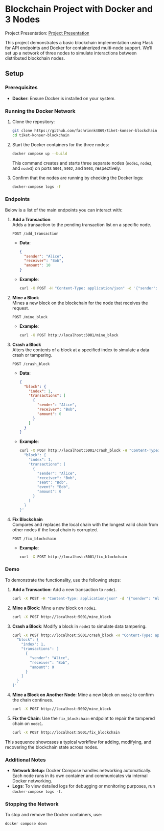 
# Blockchain Project with Docker and 3 Nodes

Project Presentation: [Project Presentation](https://docs.google.com/presentation/d/1-aFvEs3amtuCFr3_-DdB4Lt2NylausSzSibgRffqtrc/edit?usp=sharing)

This project demonstrates a basic blockchain implementation using Flask for API endpoints and Docker for containerized multi-node support. We’ll set up a network of three nodes to simulate interactions between distributed blockchain nodes.

## Setup

### Prerequisites

- **Docker**: Ensure Docker is installed on your system.

### Running the Docker Network

1. Clone the repository:

   ```bash
   git clone https://github.com/fachrinnk4869/tiket-konser-blockchain
   cd tiket-konser-blockchain

   ```

2. Start the Docker containers for the three nodes:

   ```bash
   docker compose up --build
   ```

   This command creates and starts three separate nodes (`node1`, `node2`, and `node3`) on ports `5001`, `5002`, and `5003`, respectively.

3. Confirm that the nodes are running by checking the Docker logs:

   ```bash
   docker-compose logs -f
   ```

### Endpoints

Below is a list of the main endpoints you can interact with:

1. **Add a Transaction**  
   Adds a transaction to the pending transaction list on a specific node.

   ```http
   POST /add_transaction
   ```

   - **Data**:
     ```json
     {
       "sender": "Alice",
       "receiver": "Bob",
       "amount": 10
     }
     ```
   - **Example**:
     ```bash
     curl -X POST -H "Content-Type: application/json" -d '{"sender": "Alice", "receiver": "Bob", "amount": 10}' http://localhost:5001/add_transaction
     ```

2. **Mine a Block**  
   Mines a new block on the blockchain for the node that receives the request.

   ```http
   POST /mine_block
   ```

   - **Example**:
     ```bash
     curl -X POST http://localhost:5001/mine_block
     ```

3. **Crash a Block**  
   Alters the contents of a block at a specified index to simulate a data crash or tampering.

   ```http
   POST /crash_block
   ```

   - **Data**:
     ```json
     {
       "block": {
         "index": 1,
         "transactions": [
           {
             "sender": "Alice",
             "receiver": "Bob",
             "amount": 0
           }
         ]
       }
     }
     ```
   - **Example**:
     ```bash
     curl -X POST http://localhost:5001/crash_block -H "Content-Type: application/json" -d '{
       "block": {
         "index": 1,
         "transactions": [
           {
             "sender": "Alice",
             "receiver": "Bob",
             "seat": "Bob",
             "event": "Bob",
             "amount": 0
           }
         ]
       }
     }'
     ```

4. **Fix Blockchain**  
   Compares and replaces the local chain with the longest valid chain from other nodes if the local chain is corrupted.

   ```http
   POST /fix_blockchain
   ```

   - **Example**:
     ```bash
     curl -X POST http://localhost:5001/fix_blockchain
     ```

### Demo

To demonstrate the functionality, use the following steps:

1. **Add a Transaction**: Add a new transaction to `node1`.
   ```bash
   curl -X POST -H "Content-Type: application/json" -d '{"sender": "Alice", "receiver": "Bob", "amount": 10}' http://localhost:5001/add_transaction
   ```

2. **Mine a Block**: Mine a new block on `node1`.
   ```bash
   curl -X POST http://localhost:5001/mine_block
   ```

3. **Crash a Block**: Modify a block in `node1` to simulate data tampering.
   ```bash
   curl -X POST http://localhost:5001/crash_block -H "Content-Type: application/json" -d '{
     "block": {
       "index": 1,
       "transactions": [
         {
           "sender": "Alice",
           "receiver": "Bob",
           "amount": 0
         }
       ]
     }
   }'
   ```

4. **Mine a Block on Another Node**: Mine a new block on `node2` to confirm the chain continues.
   ```bash
   curl -X POST http://localhost:5002/mine_block
   ```

5. **Fix the Chain**: Use the `fix_blockchain` endpoint to repair the tampered chain on `node1`.
   ```bash
   curl -X POST http://localhost:5001/fix_blockchain
   ```

This sequence showcases a typical workflow for adding, modifying, and recovering the blockchain state across nodes.

### Additional Notes

- **Network Setup**: Docker Compose handles networking automatically. Each node runs in its own container and communicates via internal Docker networking.
- **Logs**: To view detailed logs for debugging or monitoring purposes, run `docker-compose logs -f`.

### Stopping the Network

To stop and remove the Docker containers, use:

```bash
docker compose down
```
